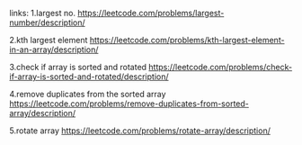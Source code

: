 links:
1.largest no.
https://leetcode.com/problems/largest-number/description/

2.kth largest element
https://leetcode.com/problems/kth-largest-element-in-an-array/description/

3.check if array is sorted and rotated
https://leetcode.com/problems/check-if-array-is-sorted-and-rotated/description/

4.remove duplicates from the sorted array
https://leetcode.com/problems/remove-duplicates-from-sorted-array/description/

5.rotate array
https://leetcode.com/problems/rotate-array/description/
